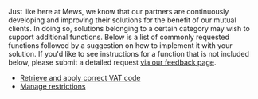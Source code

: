 
Just like here at Mews, we know that our partners are continuously developing and improving their solutions for the
benefit of our mutual clients. In doing so, solutions belonging to a certain category may wish to support additional functions.
Below is a list of commonly requested functions followed by a suggestion on how to implement it with your solution. If
you'd like to see instructions for a function that
is not included below, please submit a detailed request [via our feedback
page](https://feedback.mews.com/forums/919087-marketplace-app-store-integrations?category_id=353524).

* [Retrieve and apply correct VAT code](additional-functions.md#vat-codes)
* [Manage restrictions](additional-functions.md#manage-restrictions)
